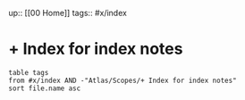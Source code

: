 up:: [[00 Home]]
tags:: #x/index

# + Index for index notes
```dataview
table tags
from #x/index AND -"Atlas/Scopes/+ Index for index notes"
sort file.name asc
```
